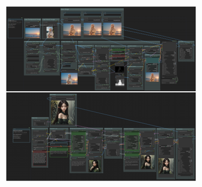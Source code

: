 ![image](https://github.com/ecjojo/ComfyUI-Templates/blob/main/AIPhotoTool/AIPhoto(BasicMerge).png)
![image](https://github.com/ecjojo/ComfyUI-Templates/blob/main/AIPhotoTool/AIPhoto(CharacterLora).png)
